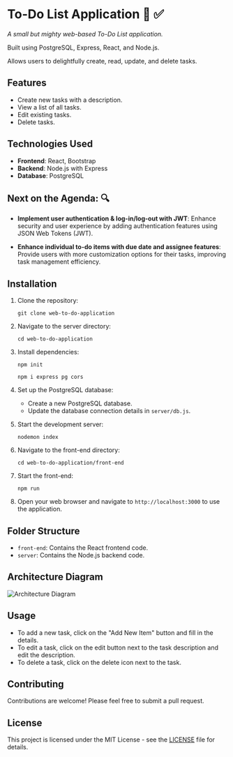 # To-Do List Application 🚀 ✅

_A small but mighty web-based To-Do List application._

Built using PostgreSQL, Express, React, and Node.js. 

Allows users to delightfully create, read, update, and delete tasks.

## Features

- Create new tasks with a description.
- View a list of all tasks.
- Edit existing tasks.
- Delete tasks.

## Technologies Used

- **Frontend**: React, Bootstrap
- **Backend**: Node.js with Express
- **Database**: PostgreSQL

## Next on the Agenda: 🔍

- **Implement user authentication & log-in/log-out with JWT**: Enhance security and user experience by adding authentication features using JSON Web Tokens (JWT).

- **Enhance individual to-do items with due date and assignee features**: Provide users with more customization options for their tasks, improving task management efficiency.

## Installation

1. Clone the repository:

    ```
    git clone web-to-do-application
    ```

2. Navigate to the server directory:

    ```
    cd web-to-do-application
    ```

3. Install dependencies:

    ```
    npm init
    ```
    ```
    npm i express pg cors
    ```

4. Set up the PostgreSQL database:
   
   - Create a new PostgreSQL database.
   - Update the database connection details in `server/db.js`.

5. Start the development server:

    ```
    nodemon index
    ```

6. Navigate to the front-end directory:

    ```
    cd web-to-do-application/front-end
    ```
    
7. Start the front-end:

   ```
   npm run
   ```

8.  Open your web browser and navigate to `http://localhost:3000` to use the application.

## Folder Structure

- `front-end`: Contains the React frontend code.
- `server`: Contains the Node.js backend code.

## Architecture Diagram

![Architecture Diagram](https://github.com/k-erdem/web-to-do-application/assets/67538883/0c5a97d4-ee91-43c1-829f-f0864634e0ef)


## Usage

- To add a new task, click on the "Add New Item" button and fill in the details.
- To edit a task, click on the edit button next to the task description and edit the description. 
- To delete a task, click on the delete icon next to the task.

## Contributing

Contributions are welcome! Please feel free to submit a pull request.

## License

This project is licensed under the MIT License - see the [LICENSE](LICENSE) file for details.
